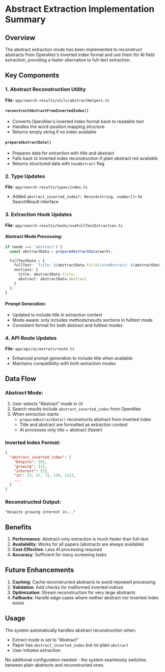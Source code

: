 # Abstract Extraction Implementation Summary

## Overview
The abstract extraction mode has been implemented to reconstruct abstracts from OpenAlex's inverted index format and use them for AI field extraction, providing a faster alternative to full-text extraction.

## Key Components

### 1. Abstract Reconstruction Utility
**File**: `app/search-results/utils/abstractHelpers.ts`

#### `reconstructAbstractFromInvertedIndex()`
- Converts OpenAlex's inverted index format back to readable text
- Handles the word-position mapping structure
- Returns empty string if no index available

#### `prepareAbstractData()`
- Prepares data for extraction with title and abstract
- Falls back to inverted index reconstruction if plain abstract not available
- Returns structured data with `hasAbstract` flag

### 2. Type Updates
**File**: `app/search-results/types/index.ts`
- Added `abstract_inverted_index?: Record<string, number[]>` to SearchResult interface

### 3. Extraction Hook Updates
**File**: `app/search-results/hooks/useFullTextExtraction.ts`

#### Abstract Mode Processing:
```typescript
if (mode === 'abstract') {
  const abstractData = prepareAbstractData(work);
  
  fullTextData = {
    fullText: `Title: ${abstractData.title}\n\nAbstract: ${abstractData.abstract}`,
    sections: {
      title: abstractData.title,
      abstract: abstractData.abstract
    }
  };
}
```

#### Prompt Generation:
- Updated to include title in extraction context
- Mode-aware: only includes methods/results sections in fulltext mode
- Consistent format for both abstract and fulltext modes

### 4. API Route Updates
**File**: `app/api/ai/extract/route.ts`
- Enhanced prompt generation to include title when available
- Maintains compatibility with both extraction modes

## Data Flow

### Abstract Mode:
1. User selects "Abstract" mode in UI
2. Search results include `abstract_inverted_index` from OpenAlex
3. When extraction starts:
   - `prepareAbstractData()` reconstructs abstract from inverted index
   - Title and abstract are formatted as extraction context
   - AI processes only title + abstract (faster)

### Inverted Index Format:
```json
{
  "abstract_inverted_index": {
    "Despite": [0],
    "growing": [1],
    "interest": [2],
    "in": [3, 57, 73, 110, 122],
    ...
  }
}
```

### Reconstructed Output:
```
"Despite growing interest in..."
```

## Benefits

1. **Performance**: Abstract-only extraction is much faster than full-text
2. **Availability**: Works for all papers (abstracts are always available)
3. **Cost-Effective**: Less AI processing required
4. **Accuracy**: Sufficient for many screening tasks

## Future Enhancements

1. **Caching**: Cache reconstructed abstracts to avoid repeated processing
2. **Validation**: Add checks for malformed inverted indices
3. **Optimization**: Stream reconstruction for very large abstracts
4. **Fallbacks**: Handle edge cases where neither abstract nor inverted index exists

## Usage

The system automatically handles abstract reconstruction when:
- Extract mode is set to "Abstract"
- Paper has `abstract_inverted_index` but no plain `abstract`
- User initiates extraction

No additional configuration needed - the system seamlessly switches between plain abstracts and reconstructed ones. 